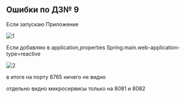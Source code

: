 ## Ошибки по ДЗ№ 9

Если запускаю Приложение

![1]()

Если добавляю в application,properties
Spring.main.web-application-type=reactive

![2]()

в итоге на порту 8765 ничего не видно

отдельно видно микросервисы только на 8081 и 8082

